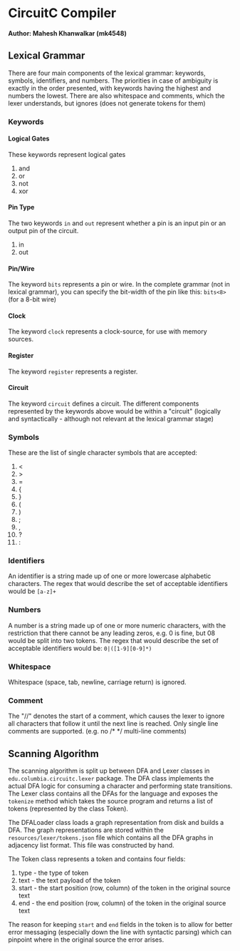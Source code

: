 # CircuitC Compiler

#### Author: Mahesh Khanwalkar (mk4548)

## Lexical Grammar

There are four main components of the lexical grammar: keywords, symbols, identifiers, and numbers. The priorities
in case of ambiguity is exactly in the order presented, with keywords having the highest and numbers the lowest. There
are also whitespace and comments, which the lexer understands, but ignores (does not generate tokens for them)

### Keywords

#### Logical Gates

These keywords represent logical gates

1. and
2. or
3. not
4. xor

#### Pin Type

The two keywords `in` and `out` represent whether a pin is an input pin or an output pin of the circuit.

1. in
2. out

#### Pin/Wire

The keyword `bits` represents a pin or wire. In the complete grammar (not in lexical grammar), you can specify the
bit-width of the pin like this: `bits<8>` (for a 8-bit wire)

#### Clock

The keyword `clock` represents a clock-source, for use with memory sources.

#### Register

The keyword `register` represents a register.

#### Circuit

The keyword `circuit` defines a circuit. The different components represented by the keywords above would be within a
"circuit" (logically and syntactically - although not relevant at the lexical grammar stage)

### Symbols

These are the list of single character symbols that are accepted:
1. \<
2. \>
3. =
4. {
5. }
6. (
7. )
8. ;
9. ,
10. ?
11. :

### Identifiers

An identifier is a string made up of one or more lowercase alphabetic characters. The regex that would describe the set
of acceptable identifiers would be `[a-z]+`

### Numbers

A number is a string made up of one or more numeric characters, with the restriction that there cannot be any leading
zeros, e.g. 0 is fine, but 08 would be split into two tokens. The regex that would describe the set of acceptable
identifiers would be: `0|([1-9][0-9]*)`

### Whitespace

Whitespace (space, tab, newline, carriage return) is ignored.

### Comment

The "//" denotes the start of a comment, which causes the lexer to ignore all characters that follow it until the next
line is reached. Only single line comments are supported. (e.g. no /* */ multi-line comments)

## Scanning Algorithm

The scanning algorithm is split up between DFA and Lexer classes in `edu.columbia.circuitc.lexer` package. The DFA class
implements the actual DFA logic for consuming a character and performing state transitions. The Lexer class contains
all the DFAs for the language and exposes the `tokenize` method which takes the source program and returns a list of
tokens (represented by the class Token).

The DFALoader class loads a graph representation from disk and builds a DFA. The graph representations are stored within
the `resources/lexer/tokens.json` file which contains all the DFA graphs in adjacency list format. This file was
constructed by hand.

The Token class represents a token and contains four fields:

1. type - the type of token
2. text - the text payload of the token
3. start - the start position (row, column) of the token in the original source text
4. end - the end position (row, column) of the token in the original source text

The reason for keeping `start` and `end` fields in the token is to allow for better error messaging (especially down
the line with syntactic parsing) which can pinpoint where in the original source the error arises.
